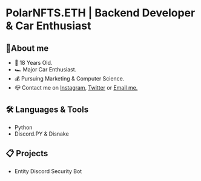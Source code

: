 <h1>PolarNFTS.ETH | Backend Developer & Car Enthusiast</h1>
<h2>🧠About me</h2>

<ul>
  <li>🎂 18 Years Old.</li>
  <li>🏎️ Major Car Enthusiast.</li>
  <li>💰 Pursuing Marketing & Computer Science.</li> 
  <li>📪 Contact me on <a href="https://www.instagram.com/polarnfts/">Instagram</a>, <a href="https://twitter.com/polarnfts_eth">Twitter</a> or <a href="polarnfts@gmail.com">Email me.</a> </li>
</ul>

<h2>🛠️ Languages & Tools </h2>
<ul>
  <li>Python</li>
  <li>Discord.PY & Disnake</li>
</ul>

<h2>📋 Projects </h2>
<ul>
  <li>Entity Discord Security Bot</li>
</ul>
